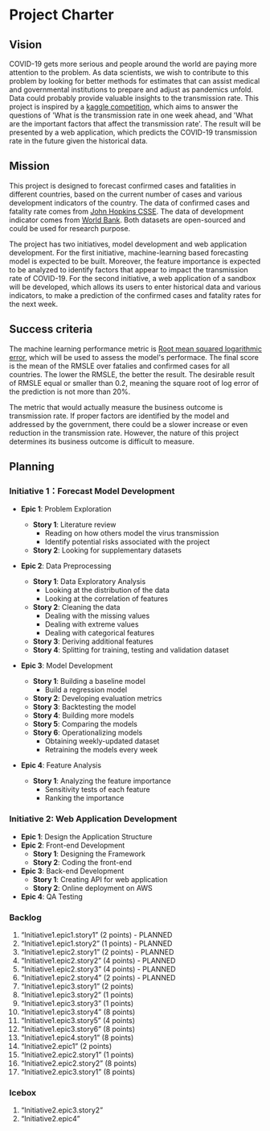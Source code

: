 # Project Charter


## Vision

COVID-19 gets more serious and people around the world are paying more attention to the problem. As data scientists, we wish to contribute to this problem by looking for better methods for estimates that can assist medical and governmental institutions to prepare and adjust as pandemics unfold. Data could probably provide valuable insights to the transmission rate. This project is inspired by a [kaggle competition](https://www.kaggle.com/c/covid19-global-forecasting-week-3/overview/evaluation), which aims to answer the questions of 'What is the transmission rate in one week ahead, and 'What are the important factors that affect the transmission rate'. The result will be presented by a web application, which predicts the COVID-19 transmission rate in the future given the historical data.

## Mission

This project is designed to forecast confirmed cases and fatalities in different countries, based on the current number of cases and various development indicators of the country. The data of confirmed cases and fatality rate comes from [John Hopkins CSSE](https://github.com/CSSEGISandData/COVID-19/tree/master/csse_covid_19_data/csse_covid_19_time_series). The data of development indicator comes from [World Bank](http://wdi.worldbank.org/table/2.12#). Both datasets are open-sourced and could be used for research purpose.

The project has two initiatives, model development and web application development. For the first initiative, machine-learning based forecasting model is expected to be built. Moreover, the feature importance is expected to be analyzed to identify factors that appear to impact the transmission rate of COVID-19. For the second initiative, a web application of a sandbox will be developed, which allows its users to enter historical data and various indicators, to make a prediction of the confirmed cases and fatality rates for the next week.

## Success criteria

The machine learning performance metric is [Root mean squared logarithmic error](https://www.kaggle.com/wiki/RootMeanSquaredLogarithmicError), which will be used to assess the model's performace. The final score is the mean of the RMSLE over fatalies and confirmed cases for all countries. The lower the RMSLE, the better the result. The desirable result of RMSLE equal or smaller than 0.2, meaning the square root of log error of the prediction is not more than 20%.

The metric that would actually measure the business outcome is transmission rate. If proper factors are identified by the model and addressed by the government, there could be a slower increase or even reduction in the transmission rate. However, the nature of this project determines its business outcome is difficult to measure.


## Planning

### Initiative 1：Forecast Model Development
- **Epic 1**: Problem Exploration
	-   **Story 1**: Literature review 
		- Reading on how others model the virus transmission
		- Identify potential risks associated with the project
    -   **Story 2**: Looking for supplementary datasets
    
-   **Epic 2**:  Data Preprocessing
	- **Story 1**: Data Exploratory Analysis
		- Looking at the distribution of the data
		- Looking at the correlation of features
	- **Story 2**: Cleaning the data
		- Dealing with the missing values
		- Dealing with extreme values
		- Dealing with categorical features
	- **Story 3**: Deriving additional features
	- **Story 4**: Splitting for training, testing and validation dataset

-   **Epic 3**:  Model Development
	- **Story 1**: Building a baseline model
		- Build a regression model
	- **Story 2**: Developing evaluation metrics
	- **Story 3**: Backtesting the model
	- **Story 4**: Building more models
	- **Story 5**: Comparing the models
	-  **Story 6**: Operationalizing models
		- Obtaining weekly-updated dataset
		- Retraining the models every week

-   **Epic 4**:  Feature Analysis
	- **Story 1**: Analyzing the feature importance
		- Sensitivity tests of each feature
		- Ranking the importance

### Initiative 2: Web Application Development

-  **Epic 1**:  Design the Application Structure
-  **Epic 2**: Front-end Development
	- **Story 1**: Designing the  Framework
	- **Story 2**: Coding the front-end
- **Epic 3**: Back-end Development
	-  **Story 1**: Creating API for web application
	-  **Story 2**: Online deployment on AWS
- **Epic 4**: QA Testing


### Backlog

1.  “Initiative1.epic1.story1” (2 points) - PLANNED
2.  “Initiative1.epic1.story2” (1 points) - PLANNED
3.  “Initiative1.epic2.story1” (2  points) - PLANNED
4. “Initiative1.epic2.story2” (4 points) - PLANNED
5. “Initiative1.epic2.story3” (4 points) - PLANNED
6. “Initiative1.epic2.story4” (2 points) - PLANNED
7. “Initiative1.epic3.story1” (2 points)
8. “Initiative1.epic3.story2” (1 points)
9. “Initiative1.epic3.story3” (1 points) 
10. “Initiative1.epic3.story4” (8 points)
11. “Initiative1.epic3.story5” (4 points) 
12. “Initiative1.epic3.story6” (8 points)  
13. “Initiative1.epic4.story1” (8 points)  
14. “Initiative2.epic1” (2 points)  
15. “Initiative2.epic2.story1” (1 points)  
16. “Initiative2.epic2.story2” (8 points)  
17. “Initiative2.epic3.story1” (8 points)  

### Icebox
1. “Initiative2.epic3.story2” 
2. “Initiative2.epic4” 
